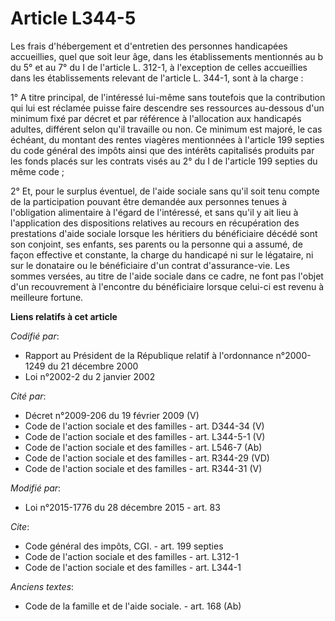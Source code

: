 # Article L344-5

Les frais d'hébergement et d'entretien des personnes handicapées accueillies, quel que soit leur âge, dans les établissements
mentionnés au b du 5° et au 7° du I de l'article L. 312-1, à l'exception de celles accueillies dans les établissements
relevant de l'article L. 344-1, sont à la charge : 

1° A titre principal, de l'intéressé lui-même sans toutefois que la contribution qui lui est réclamée puisse faire descendre
ses ressources au-dessous d'un minimum fixé par décret et par référence à l'allocation aux handicapés adultes, différent
selon qu'il travaille ou non. Ce minimum est majoré, le cas échéant, du montant des rentes viagères mentionnées à l'article
199 septies du code général des impôts ainsi que des intérêts capitalisés produits par les fonds placés sur les contrats
visés au 2° du I de l'article 199 septies du même code ; 

2° Et, pour le surplus éventuel, de l'aide sociale sans qu'il soit tenu compte de la participation pouvant être demandée aux
personnes tenues à l'obligation alimentaire à l'égard de l'intéressé, et sans qu'il y ait lieu à l'application des
dispositions relatives au recours en récupération des prestations d'aide sociale lorsque les héritiers du bénéficiaire décédé
sont son conjoint, ses enfants, ses parents ou la personne qui a assumé, de façon effective et constante, la charge du
handicapé ni sur le légataire, ni sur le donataire ou le bénéficiaire d'un contrat d'assurance-vie. Les sommes versées, au
titre de l'aide sociale dans ce cadre, ne font pas l'objet d'un recouvrement à l'encontre du bénéficiaire lorsque celui-ci
est revenu à meilleure fortune.

**Liens relatifs à cet article**

_Codifié par_:

  - Rapport au Président de la République relatif à l'ordonnance n°2000-1249 du 21 décembre 2000
  - Loi n°2002-2 du 2 janvier 2002

_Cité par_:

  - Décret n°2009-206 du 19 février 2009 (V)
  - Code de l'action sociale et des familles - art. D344-34 (V)
  - Code de l'action sociale et des familles - art. L344-5-1 (V)
  - Code de l'action sociale et des familles - art. L546-7 (Ab)
  - Code de l'action sociale et des familles - art. R344-29 (VD)
  - Code de l'action sociale et des familles - art. R344-31 (V)

_Modifié par_:

  - Loi n°2015-1776 du 28 décembre 2015 - art. 83

_Cite_:

  - Code général des impôts, CGI. - art. 199 septies
  - Code de l'action sociale et des familles - art. L312-1
  - Code de l'action sociale et des familles - art. L344-1

_Anciens textes_:

  - Code de la famille et de l'aide sociale. - art. 168 (Ab)
